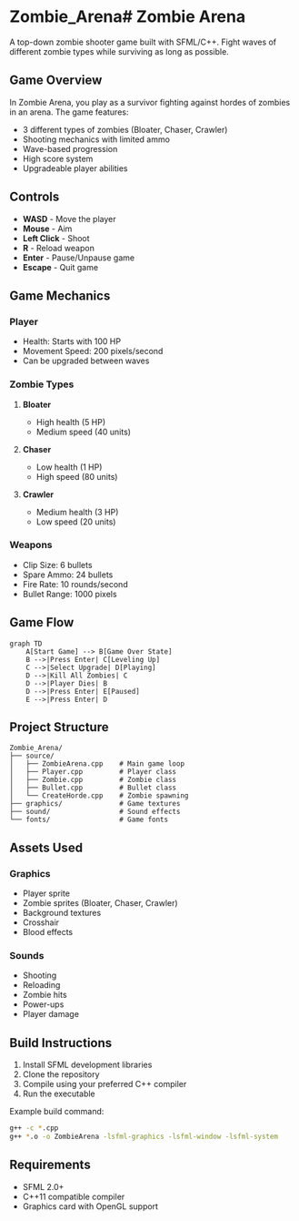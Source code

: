 # Zombie_Arena# Zombie Arena

A top-down zombie shooter game built with SFML/C++. Fight waves of different zombie types while surviving as long as possible.

## Game Overview

In Zombie Arena, you play as a survivor fighting against hordes of zombies in an arena. The game features:

- 3 different types of zombies (Bloater, Chaser, Crawler)
- Shooting mechanics with limited ammo
- Wave-based progression
- High score system
- Upgradeable player abilities

## Controls

- **WASD** - Move the player
- **Mouse** - Aim
- **Left Click** - Shoot
- **R** - Reload weapon
- **Enter** - Pause/Unpause game
- **Escape** - Quit game

## Game Mechanics

### Player
- Health: Starts with 100 HP
- Movement Speed: 200 pixels/second
- Can be upgraded between waves

### Zombie Types
1. **Bloater**
   - High health (5 HP)
   - Medium speed (40 units)
   
2. **Chaser** 
   - Low health (1 HP) 
   - High speed (80 units)
   
3. **Crawler**
   - Medium health (3 HP)
   - Low speed (20 units)

### Weapons
- Clip Size: 6 bullets
- Spare Ammo: 24 bullets
- Fire Rate: 10 rounds/second
- Bullet Range: 1000 pixels

## Game Flow

```mermaid
graph TD
    A[Start Game] --> B[Game Over State]
    B -->|Press Enter| C[Leveling Up]
    C -->|Select Upgrade| D[Playing]
    D -->|Kill All Zombies| C
    D -->|Player Dies| B
    D -->|Press Enter| E[Paused]
    E -->|Press Enter| D
```

## Project Structure

```
Zombie_Arena/
├── source/
│   ├── ZombieArena.cpp    # Main game loop
│   ├── Player.cpp         # Player class
│   ├── Zombie.cpp         # Zombie class
│   ├── Bullet.cpp         # Bullet class
│   └── CreateHorde.cpp    # Zombie spawning
├── graphics/              # Game textures
├── sound/                 # Sound effects
└── fonts/                 # Game fonts
```

## Assets Used

### Graphics
- Player sprite
- Zombie sprites (Bloater, Chaser, Crawler)
- Background textures
- Crosshair
- Blood effects

### Sounds
- Shooting
- Reloading
- Zombie hits
- Power-ups
- Player damage

## Build Instructions

1. Install SFML development libraries
2. Clone the repository
3. Compile using your preferred C++ compiler
4. Run the executable

Example build command:
```bash
g++ -c *.cpp
g++ *.o -o ZombieArena -lsfml-graphics -lsfml-window -lsfml-system
```

## Requirements

- SFML 2.0+
- C++11 compatible compiler
- Graphics card with OpenGL support